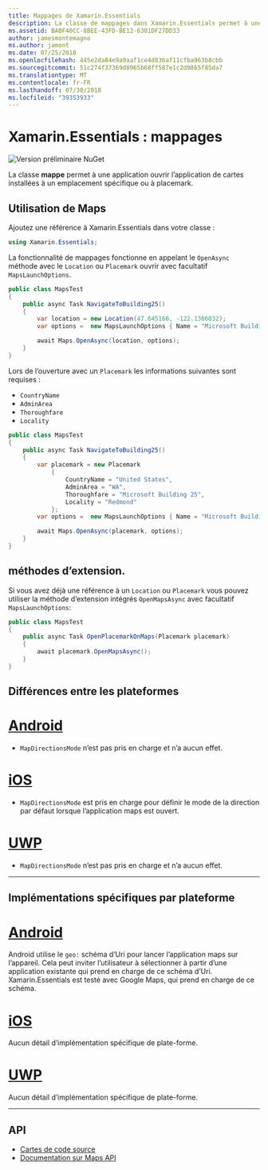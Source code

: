 ```yaml
---
title: Mappages de Xamarin.Essentials
description: La classe de mappages dans Xamarin.Essentials permet à une application ouvrir l’application de cartes installées à un emplacement spécifique ou à placemark.
ms.assetid: BABF40CC-8BEE-43FD-BE12-6301DF27DD33
author: jamesmontemagno
ms.author: jamont
ms.date: 07/25/2018
ms.openlocfilehash: 445e2da84e9a9aaf1ce4d836af11cfba963b8cbb
ms.sourcegitcommit: 51c274f37369d8965b68ff587e1c2d9865f85da7
ms.translationtype: MT
ms.contentlocale: fr-FR
ms.lasthandoff: 07/30/2018
ms.locfileid: "39353933"
---
```

# <a name="xamarinessentials-maps"></a>Xamarin.Essentials : mappages

![Version préliminaire NuGet](~/media/shared/pre-release.png)

La classe **mappe** permet à une application ouvrir l’application de cartes installées à un emplacement spécifique ou à placemark.

## <a name="using-maps"></a>Utilisation de **Maps**

Ajoutez une référence à Xamarin.Essentials dans votre classe :

```csharp
using Xamarin.Essentials;
```

La fonctionnalité de mappages fonctionne en appelant le `OpenAsync` méthode avec le `Location` ou `Placemark` ouvrir avec facultatif `MapsLaunchOptions`.

```csharp
public class MapsTest
{
    public async Task NavigateToBuilding25()
    {
        var location = new Location(47.645160, -122.1306032);
        var options =  new MapsLaunchOptions { Name = "Microsoft Building 25" };

        await Maps.OpenAsync(location, options);
    }
}
```

Lors de l’ouverture avec un `Placemark` les informations suivantes sont requises :

* `CountryName`
* `AdminArea`
* `Thoroughfare`
* `Locality`

```csharp
public class MapsTest
{
    public async Task NavigateToBuilding25()
    {
        var placemark = new Placemark
            {
                CountryName = "United States",
                AdminArea = "WA",
                Thoroughfare = "Microsoft Building 25",
                Locality = "Redmond"
            };
        var options =  new MapsLaunchOptions { Name = "Microsoft Building 25" };

        await Maps.OpenAsync(placemark, options);
    }
}
```

## <a name="extension-methods"></a>méthodes d’extension.

Si vous avez déjà une référence à un `Location` ou `Placemark` vous pouvez utiliser la méthode d’extension intégrés `OpenMapsAsync` avec facultatif `MapsLaunchOptions`:

```csharp
public class MapsTest
{
    public async Task OpenPlacemarkOnMaps(Placemark placemark)
    {
        await placemark.OpenMapsAsync();
    }
}
```

## <a name="platform-differences"></a>Différences entre les plateformes

# <a name="androidtabandroid"></a>[Android](#tab/android)

* `MapDirectionsMode` n’est pas pris en charge et n’a aucun effet.

# <a name="iostabios"></a>[iOS](#tab/ios)

* `MapDirectionsMode` est pris en charge pour définir le mode de la direction par défaut lorsque l’application maps est ouvert.

# <a name="uwptabuwp"></a>[UWP](#tab/uwp)

* `MapDirectionsMode` n’est pas pris en charge et n’a aucun effet.

--------------

## <a name="platform-implementation-specifics"></a>Implémentations spécifiques par plateforme

# <a name="androidtabandroid"></a>[Android](#tab/android)

Android utilise le `geo:` schéma d’Uri pour lancer l’application maps sur l’appareil. Cela peut inviter l’utilisateur à sélectionner à partir d’une application existante qui prend en charge de ce schéma d’Uri.  Xamarin.Essentials est testé avec Google Maps, qui prend en charge de ce schéma.

# <a name="iostabios"></a>[iOS](#tab/ios)

Aucun détail d’implémentation spécifique de plate-forme.

# <a name="uwptabuwp"></a>[UWP](#tab/uwp)

Aucun détail d’implémentation spécifique de plate-forme.

--------------

## <a name="api"></a>API

- [Cartes de code source](https://github.com/xamarin/Essentials/tree/master/Xamarin.Essentials/Maps)
- [Documentation sur Maps API](xref:Xamarin.Essentials.Maps)
